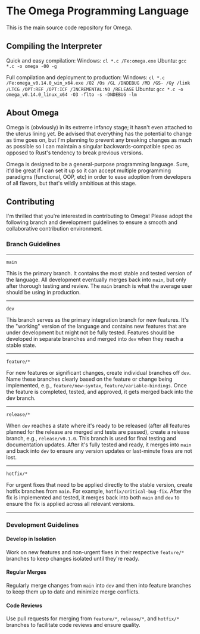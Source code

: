 # The Omega Programming Language

This is the main source code repository for Omega.

## Compiling the Interpreter

Quick and easy compilation:
Windows: `cl *.c /Fe:omega.exe`
Ubuntu: `gcc *.c -o omega -00 -g`

Full compilation and deployment to production:
Windows: `cl *.c /Fe:omega_v0.14.0_win_x64.exe /O2 /Os /GL /DNDEBUG /MD /GS- /Gy /link /LTCG /OPT:REF /OPT:ICF /INCREMENTAL:NO /RELEASE`
Ubuntu: `gcc *.c -o omega_v0.14.0_linux_x64 -O3 -flto -s -DNDEBUG -lm`

## About Omega

Omega is (obviously) in its extreme infancy stage; it hasn't even attached to the uterus lining yet. Be advised that everything has the potential to change as time goes on, but I'm planning to prevent any breaking changes as much as possible so I can maintain a singular backwards-compatible spec as opposed to Rust's tendency to break previous versions.

Omega is designed to be a general-purpose programming language. Sure, it'd be great if I can set it up so it can accept multiple programming paradigms (functional, OOP, etc) in order to ease adoption from developers of all flavors, but that's wildly ambitious at this stage.

## Contributing
I'm thrilled that you're interested in contributing to Omega! Please adopt the following branch and development guidelines to ensure a smooth and collaborative contribution environment.

### Branch Guidelines

***

`main`

This is the primary branch. It contains the most stable and tested version of the language. All development eventually merges back into `main`, but only after thorough testing and review. The `main` branch is what the average user should be using in production.

***

`dev`

This branch serves as the primary integration branch for new features. It's the "working" version of the language and contains new features that are under development but might not be fully tested. Features should be developed in separate branches and merged into `dev` when they reach a stable state.

***

`feature/*`

For new features or significant changes, create individual branches off `dev`. Name these branches clearly based on the feature or change being implemented, e.g., `feature/new-syntax`, `feature/variable-bindings`. Once the feature is completed, tested, and approved, it gets merged back into the dev branch.

***

`release/*`

When `dev` reaches a state where it's ready to be released (after all features planned for the release are merged and tests are passed), create a release branch, e.g., `release/v0.1.0`. This branch is used for final testing and documentation updates. After it's fully tested and ready, it merges into `main` and back into `dev` to ensure any version updates or last-minute fixes are not lost.

***

`hotfix/*`

For urgent fixes that need to be applied directly to the stable version, create hotfix branches from `main`. For example, `hotfix/critical-bug-fix`. After the fix is implemented and tested, it merges back into both `main` and `dev` to ensure the fix is applied across all relevant versions.

***

### Development Guidelines

#### Develop in Isolation

Work on new features and non-urgent fixes in their respective `feature/*` branches to keep changes isolated until they're ready.

#### Regular Merges

Regularly merge changes from `main` into `dev` and then into feature branches to keep them up to date and minimize merge conflicts.

#### Code Reviews

Use pull requests for merging from `feature/*`, `release/*`, and `hotfix/*` branches to facilitate code reviews and ensure quality.
